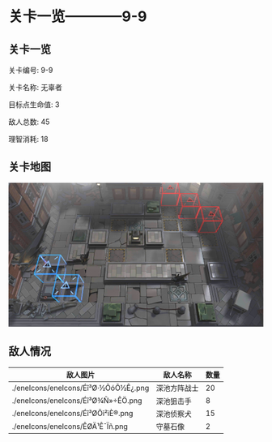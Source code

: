 # 关卡一览————9-9


## 关卡一览

关卡编号: 9-9

关卡名称: 无辜者

目标点生命值: 3

敌人总数: 45

理智消耗: 18


## 关卡地图
![9-9](./oprMap/9-9.png)

## 敌人情况

| 敌人图片 | 敌人名称 | 数量  |
|---------|-----|-----|
| ./eneIcons/eneIcons/Éî³Ø·½ÕóÕ½Ê¿.png| 深池方阵战士  |   20  |
| ./eneIcons/eneIcons/Éî³Ø¾Ñ»÷ÊÖ.png| 深池狙击手  |   8  |
| ./eneIcons/eneIcons/Éî³ØÕì²ìÈ®.png| 深池侦察犬  |   15  |
| ./eneIcons/eneIcons/ÊØÄ¹Ê¯Ïñ.png| 守墓石像  |   2  |
